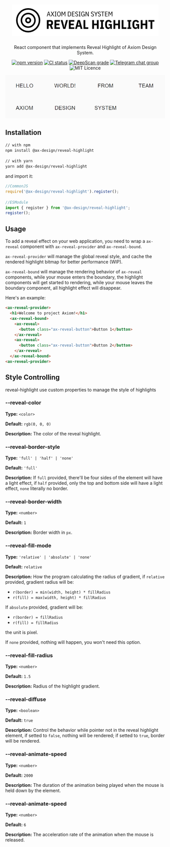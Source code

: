 <h1 align="center">
  <img src="https://raw.githubusercontent.com/ax-design/reveal-highlight/master/docs/logo.png" alt="Reveal Hightlight">
</h1>

<p align="center">
  React component that implements Reveal Highlight of Axiom Design System.
</p>

<p align="center">
  <a href="https://www.npmjs.com/package/@ax-design/reveal-highlight"><img src="https://img.shields.io/npm/v/@ax-design/reveal-highlight.svg" alt="npm version"></a>
  <a href="https://travis-ci.com/ax-design/reveal-highlight"><img src="https://travis-ci.com/ax-design/reveal-highlight.svg?branch=master" alt="CI status"></a>
  <a href="https://deepscan.io/dashboard#view=project&tid=4412&pid=6185&bid=50120"><img src="https://deepscan.io/api/teams/4412/projects/6185/branches/50120/badge/grade.svg" alt="DeepScan grade"></a>
  <a href="https://t.me/axiom_chat"><img src="https://img.shields.io/badge/chat-on%20Telegram-%230088cc.svg" alt="Telegram chat group" /></a>
  <img src="https://img.shields.io/badge/license-MIT-green.svg" alt="MIT Licence" />

</p>

<p align="center">
  <img src="https://raw.githubusercontent.com/ax-design/reveal-highlight/master/docs/screen-record.gif" alt="Screenshot">
</p>

## Installation

```bash
// with npm
npm install @ax-design/reveal-highlight

// with yarn
yarn add @ax-design/reveal-highlight
```

and import it:

```javascript
//CommonJS
require('@ax-design/reveal-highlight').register();

//ESModule
import { register } from '@ax-design/reveal-highlight';
register();
```

## Usage

To add a reveal effect on your web application, you need to wrap a `ax-reveal` component with `ax-reveal-provider` and `ax-reveal-bound`.

`ax-reveal-provider` will manage the global reveal style, and cache the rendered highlight bitmap for better performance (WIP).

`ax-reveal-bound` will manage the rendering behavior of `ax-reveal` components, while your mouse enters the boundary, the highlight components will get started to rendering, while your mouse leaves the boundary component, all highlight effect will disappear.

Here's an example:

```html
<ax-reveal-provider>
  <h1>Welcome to project Axiom!</h1>
  <ax-reveal-bound>
    <ax-reveal>
      <button class="ax-reveal-button">Button 1</button>
    </ax-reveal>
    <ax-reveal>
      <button class="ax-reveal-button">Button 2</button>
    </ax-reveal>
  </ax-reveal-bound>
<ax-reveal-provider>
```

## Style Controlling

reveal-highlight use custom properties to manage the style of highlights

### --reveal-color

**Type:** `<color>`

**Default:** `rgb(0, 0, 0)`

**Description:** The color of the reveal highlight.

### --reveal-border-style

**Type:** `'full' | 'half' | 'none'`

**Default:** `'full'`

**Description:** If `full` provided, there'll be four sides of the element will have a light effect, if `half` provided, only the top and bottom side will have a light effect, `none` literally no border.

### --reveal-border-width

**Type:** `<number>`

**Default:** `1`

**Description:** Border width in `px`.

### --reveal-fill-mode

**Type:** `'relative' | 'absolute' | 'none'`

**Default:** `relative`

**Description:** How the program calculating the radius of gradient, if `relative` provided, gradient radius will be:

-   `r(border) = min(width, height) * fillRadius`
-   `r(fill) = max(width, height) * fillRadius`

If `absolute` provided, gradient will be:

-   `r(border) = fillRadius`
-   `r(fill) = fillRadius`

the unit is pixel.

If `none` provided, nothing will happen, you won't need this option.

### --reveal-fill-radius

**Type:** `<number>`

**Default:** `1.5`

**Description:** Radius of the highlight gradient.

### --reveal-diffuse

**Type:** `<boolean>`

**Default:** `true`

**Description:** Control the behavior while pointer not in the reveal highlight element, if setted to `false`, nothing will be rendered; if setted to `true`, border will be rendered.

### --reveal-animate-speed

**Type:** `<number>`

**Default:** `2000`

**Description:** The duration of the animation being played when the mouse is held down by the element.

### --reveal-animate-speed

**Type:** `<number>`

**Default:** `6`

**Description:** The acceleration rate of the animation when the mouse is released.
